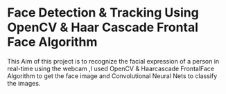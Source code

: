# Face Detection & Tracking Using OpenCV & Haar Cascade Frontal Face Algorithm
This  Aim of this project  is to recognize the facial expression of a person in real-time using the webcam ,I used OpenCV  & Haarcascade FrontalFace Algorithm to get the face image and Convolutional Neural Nets to classify the images.
